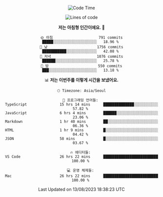 <div align="center">

<br />

 <!--START_SECTION:waka-->
![Code Time](http://img.shields.io/badge/Code%20Time-1%2C166%20hrs%2019%20mins-blue)

![Lines of code](https://img.shields.io/badge/%EC%A0%80%EB%8A%94%20%EC%97%AC%ED%83%9C%EA%B9%8C%EC%A7%80%20-3.4%20million%20%EC%A4%84%EC%9D%98%20%EC%BD%94%EB%93%9C%EB%A5%BC%20%EC%9E%91%EC%84%B1%ED%96%88%EC%96%B4%EC%9A%94.-blue)

**저는 아침형 인간이에요. 🐤** 

```text
🌞 아침                     791 commits         █████░░░░░░░░░░░░░░░░░░░░   18.96 % 
🌆 낮　                     1756 commits        ███████████░░░░░░░░░░░░░░   42.08 % 
🌃 저녁                     1076 commits        ██████░░░░░░░░░░░░░░░░░░░   25.78 % 
🌙 밤　                     550 commits         ███░░░░░░░░░░░░░░░░░░░░░░   13.18 % 
```


📊 **저는 이번주를 이렇게 시간을 보냈어요.** 

```text
🕑︎ Timezone: Asia/Seoul

💬 프로그래밍 언어들: 
TypeScript               15 hrs 14 mins      ██████████████░░░░░░░░░░░   57.82 % 
JavaScript               6 hrs 4 mins        ██████░░░░░░░░░░░░░░░░░░░   23.06 % 
Markdown                 1 hr 40 mins        ██░░░░░░░░░░░░░░░░░░░░░░░   06.36 % 
HTML                     1 hr 9 mins         █░░░░░░░░░░░░░░░░░░░░░░░░   04.42 % 
JSON                     58 mins             █░░░░░░░░░░░░░░░░░░░░░░░░   03.67 % 

🔥 에디터들: 
VS Code                  26 hrs 22 mins      █████████████████████████   100.00 % 

💻 운영 체제들: 
Mac                      26 hrs 22 mins      █████████████████████████   100.00 % 
```


 Last Updated on 13/08/2023 18:38:23 UTC
<!--END_SECTION:waka-->

</div>
